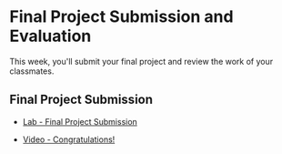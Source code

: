 # Final Project Submission and Evaluation

This week, you'll submit your final project and review the work of your classmates.

## Final Project Submission

- [Lab - Final Project Submission](https://luisangelmendozavelasco.github.io/Data_Science_Specialization/Data_Science-Statistics_and_Machine_Learning/Data_Science_Capstone/Week7/Labs/Assignment-Final_Project.nb.html)

- [Video - Congratulations!](https://www.coursera.org/learn/data-science-project/lecture/YQzHp/congratulations)